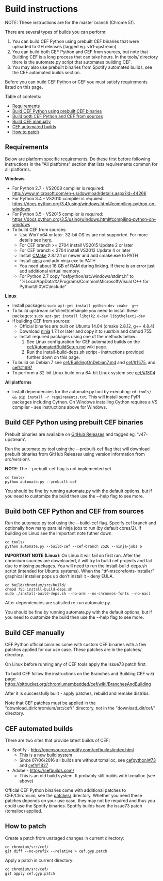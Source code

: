 # Build instructions

NOTE: These instructions are for the master branch (Chrome 51).

There are several types of builds you can perform:
1. You can build CEF Python using prebuilt CEF binaries that were
   uploaded to GH releases (tagged eg. v51-upstream)
2. You can build both CEF Python and CEF from sources, but note
   that Building CEF is a long process that can take hours.
   In the tools/ directory there is the automate.py script that
   automates building CEF.
3. You may also use prebuilt binaries from Spotify automated builds,
   see the CEF automated builds section.

Before you can build CEF Python or CEF you must satisfy requirements
listed on this page.


Table of contents:
* [Requirements](#requirements)
* [Build CEF Python using prebuilt CEF binaries](#build-cef-python-using-prebuilt-cef-binaries)
* [Build both CEF Python and CEF from sources](#build-both-cef-python-and-cef-from-sources)
* [Build CEF manually](#build-cef-manually)
* [CEF automated builds](#cef-automated-builds)
* [How to patch](#how-to-patch)


## Requirements

Below are platform specific requirements. Do these first before
following instructions in the "All platforms" section that lists
requirements common for all platforms.

__Windows__

* For Python 2.7 - VS2008 compiler is required:
  http://www.microsoft.com/en-us/download/details.aspx?id=44266
* For Python 3.4 - VS2010 compiler is required:
  https://docs.python.org/3.4/using/windows.html#compiling-python-on-windows
* For Python 3.5 - VS2015 compiler is required:
  https://docs.python.org/3.5/using/windows.html#compiling-python-on-windows
* To build CEF from sources:
    * Use Win7 x64 or later. 32-bit OS'es are not supported. For more details
     see [here](https://www.chromium.org/developers/how-tos/build-instructions-windows).
    * For CEF branch >= 2704 install VS2015 Update 2 or later
    * For CEF branch < 2704 install VS2013 Update 4 or later
    * Install [CMake](https://cmake.org/) 2.8.12.1 or newer and add cmake.exe
        to PATH
    * Install [ninja](http://martine.github.io/ninja/) and add ninja.exe
        to PATH
    * You need about 16 GB of RAM during linking. If there is an error
        just add additional virtual memory.
    * For Python 2.7 copy "cefpython/src/windows/stdint.h" to
      "%LocalAppData%\Programs\Common\Microsoft\Visual C++ for Python\9.0\VC\include\"


__Linux__

* Install packages: `sudo apt-get install python-dev cmake  g++`
* To build upstream cefclient/cefsimple you need to install these packages:
  `sudo apt-get install libgtk2.0-dev libgtkglext1-dev`
* If building CEF from sources:
    * Official binaries are built on Ubuntu 14.04 (cmake 2.8.12, g++ 4.8.4)
    * Download [ninja](http://martine.github.io/ninja/) 1.7.1 or later
      and copy it to /usr/bin and chmod 755.
    * Install required packages using one of the methods below:
        1. See Linux configuration for CEF automated
      builds on the [cef/AutomatedBuildSetup.md](https://bitbucket.org/chromiumembedded/cef/wiki/AutomatedBuildSetup.md#markdown-header-linux-configuration)
      wiki page.
        2. Run the install-build-deps.sh script - instructions provided
          further down on this page.
* To build on Debian 7 see
  [cef/BuildingOnDebian7.md](https://bitbucket.org/chromiumembedded/cef/wiki/BuildingOnDebian7.md) and
  [cef/#1575](https://bitbucket.org/chromiumembedded/cef/issues/1575),
  and [cef/#1697](https://bitbucket.org/chromiumembedded/cef/issues/1697)
* To perform a 32-bit Linux build on a 64-bit Linux system see
  [cef/#1804](https://bitbucket.org/chromiumembedded/cef/issues/1804)


__All platforms__

* Install dependencies for the automate.py tool by executing:
  `cd tools/ && pip install -r requirements.txt`. This will install
  some PyPI packages including Cython. On Windows installing Cython
  requires a VS compiler - see instructions above for Windows.


## Build CEF Python using prebuilt CEF binaries

Prebuilt binaries are available on
[GitHub Releases](https://github.com/cztomczak/cefpython/releases)
and tagged eg. 'v47-upstream'.

Run the automate.py tool using the --prebuilt-cef flag that will download
prebuilt binaries from GitHub Releases using version information from
src/version/.

__NOTE__: The --prebuilt-cef flag is not implemented yet.
```
cd tools/
python automate.py --prebuilt-cef
```

You should be fine by running automate.py with the default options, but if you
need to customize the build then use the --help flag to see more.


## Build both CEF Python and CEF from sources

Run the automate.py tool using the --build-cef flag. Specify cef branch
and optionally how many parallel ninja jobs to run (by default cores/2).
If building on Linux see the Important note futher down.

```
cd tools/
python automate.py --build-cef --cef-branch 2526 --ninja-jobs 6
```

__IMPORTANT NOTE (Linux)__: On Linux it will fail on first run. After the chromium
sources are downloaded, it will try to build cef projects and fail
due to missing packages. You will need to run the install-build-deps.sh
script (intended for Ubuntu systems). When the "ttf-mscorefonts-installer"
graphical installer pops up don't install it - deny EULA.

```
cd build/chromium/src/build/
chmod 755 install-build-deps.sh
sudo ./install-build-deps.sh --no-arm --no-chromeos-fonts --no-nacl
```

After dependencies are satisifed re-run automate.py.

You should be fine by running automate.py with the default options, but if you
need to customize the build then use the --help flag to see more.


## Build CEF manually

CEF Python official binaries come with custom CEF binaries with
a few patches applied for our use case. These patches are in the
patches/ directory.

On Linux before running any of CEF tools apply the issue73 patch
first.

To build CEF follow the instructions on the Branches and Building
CEF wiki page:
https://bitbucket.org/chromiumembedded/cef/wiki/BranchesAndBuilding

After it is successfully built - apply patches, rebuild and remake
distribs.

Note that CEF patches must be applied in the "download_dir/chromium/src/cef/"
directory, not in the "download_dir/cef/" directory.


## CEF automated builds

There are two sites that provide latest builds of CEF:
* Spotify - http://opensource.spotify.com/cefbuilds/index.html
  * This is a new build system
  * Since 07/06/2016 all builds are without tcmalloc, see
    [cefpython/#73](https://github.com/cztomczak/cefpython/issues/73)
    and [cef/#1827](https://bitbucket.org/chromiumembedded/cef/issues/1827)
* Adobe - https://cefbuilds.com/
  * This is an old build system. It probably still builds with tcmalloc
    (see above)

Official CEF Python binaries come with additional patches to CEF/Chromium,
see the [patches/](../../../tree/master/patches) directory. Whether you
need these patches depends on your use case, they may not be required
and thus you could use the Spotify binaries. Spotify builds have the
issue73 patch (tcmalloc) applied.


## How to patch

Create a patch from unstaged changes in current directory:
```
cd chromium/src/cef/
git diff --no-prefix --relative > cef.gyp.patch
```

Apply a patch in current directory:
```
cd chromium/src/cef/
git apply cef.gyp.patch
```
